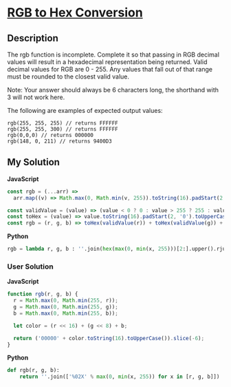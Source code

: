 # [RGB to Hex Conversion](https://www.codewars.com/kata/513e08acc600c94f01000001)

## Description

The rgb function is incomplete. Complete it so that passing in RGB decimal values will result in a hexadecimal representation being returned. Valid decimal values for RGB are 0 - 255. Any values that fall out of that range must be rounded to the closest valid value.

Note: Your answer should always be 6 characters long, the shorthand with 3 will not work here.

The following are examples of expected output values:

```
rgb(255, 255, 255) // returns FFFFFF
rgb(255, 255, 300) // returns FFFFFF
rgb(0,0,0) // returns 000000
rgb(148, 0, 211) // returns 9400D3
```

## My Solution

**JavaScript**

```js
const rgb = (...arr) =>
  arr.map((v) => Math.max(0, Math.min(v, 255)).toString(16).padStart(2, '0').toUpperCase(0)).join('');
```

```js
const validValue = (value) => (value < 0 ? 0 : value > 255 ? 255 : value);
const toHex = (value) => value.toString(16).padStart(2, '0').toUpperCase(0);
const rgb = (r, g, b) => toHex(validValue(r)) + toHex(validValue(g)) + toHex(validValue(b));
```

**Python**

```py
rgb = lambda r, g, b : ''.join(hex(max(0, min(x, 255)))[2:].upper().rjust(2, "0") for x in [r, g, b])
```

### User Solution

**JavaScript**

```js
function rgb(r, g, b) {
  r = Math.max(0, Math.min(255, r));
  g = Math.max(0, Math.min(255, g));
  b = Math.max(0, Math.min(255, b));

  let color = (r << 16) + (g << 8) + b;

  return ('00000' + color.toString(16).toUpperCase()).slice(-6);
}
```

**Python**

```py
def rgb(r, g, b):
    return ''.join(['%02X' % max(0, min(x, 255)) for x in [r, g, b]])
```
